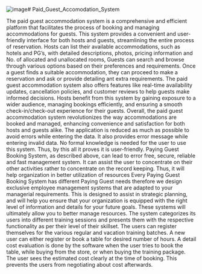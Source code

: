 ![image](https://github.com/user-attachments/assets/f0d78706-f737-4973-a201-36aa25a42cea)# Paid_Guest_Accomodation_System

The paid guest accommodation system is a comprehensive and efficient platform that facilitates the process of booking and managing accommodations for guests. This system provides a convenient and user-friendly interface for both hosts and guests, streamlining the entire process of reservation. Hosts can list their available accommodations, such as hotels and PG’s, with detailed descriptions, photos, pricing information and No. of allocated and unallocated rooms, Guests can search and browse through various options based on their preferences and requirements. Once a guest finds a suitable accommodation, they can proceed to make a reservation and ask or provide detailing ant extra requirements. The paid guest accommodation system also offers features like real-time availability updates, cancellation policies, and customer reviews to help guests make informed decisions. Hosts benefit from this system by gaining exposure to a wider audience, managing bookings efficiently, and ensuring a smooth check-in/check-out experience for their guests. Overall, the paid guest accommodation system revolutionizes the way accommodations are booked and managed, enhancing convenience and satisfaction for both hosts and guests alike.
The application is reduced as much as possible to avoid errors while entering the data. It also provides error message while entering invalid data. No formal knowledge is needed for the user to use this system. Thus, by this all it proves it is user-friendly. Paying Guest Booking System, as described above, can lead to error free, secure, reliable and fast management system. It can assist the user to concentrate on their other activities rather to concentrate on the record keeping. Thus, it will help organization in better utilization of resources
Every Paying Guest Booking System has different Paying Guest needs therefore we design exclusive employee management systems that are adapted to your managerial requirements. This is designed to assist in strategic planning, and will help you ensure that your organization is equipped with the right level of information and details for your future goals. These systems will ultimately allow you to better manage resources.
The system categorizes its users into different training sessions and presents them with the respective functionality as per their level of their skillset. The users can register themselves for the various regular and vacation training batches. A new user can either register or book a table for desired number of hours. A detail cost evaluation is done by the software when the user tries to book the table, while buying from the store, or when buying the training package. The user sees the estimated cost clearly at the time of booking. This prevents the users from negotiating about cost afterwards.  



